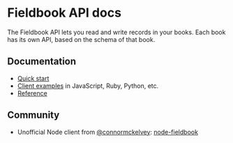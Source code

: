 Fieldbook API docs
==================

The Fieldbook API lets you read and write records in your books. Each book has its own API, based on the schema of that book.

Documentation
-------------

* [Quick start](quick-start.md)
* [Client examples](client-examples.md) in JavaScript, Ruby, Python, etc.
* [Reference](reference.md)

Community
---------

* Unofficial Node client from [@connormckelvey](https://github.com/connormckelvey): [node-fieldbook](https://www.npmjs.com/package/node-fieldbook)
